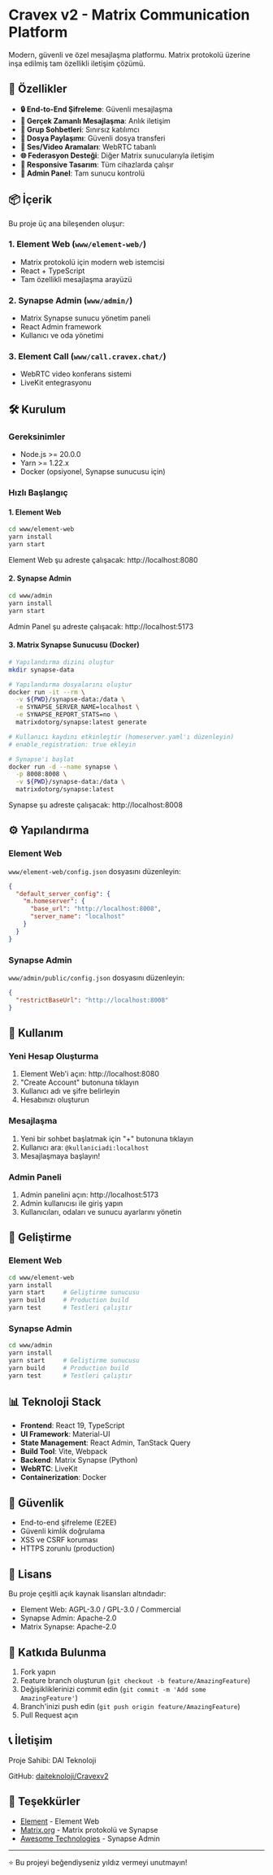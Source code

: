 # Cravex v2 - Matrix Communication Platform

Modern, güvenli ve özel mesajlaşma platformu. Matrix protokolü üzerine inşa edilmiş tam özellikli iletişim çözümü.

## 🚀 Özellikler

- **🔒 End-to-End Şifreleme**: Güvenli mesajlaşma
- **💬 Gerçek Zamanlı Mesajlaşma**: Anlık iletişim
- **👥 Grup Sohbetleri**: Sınırsız katılımcı
- **📁 Dosya Paylaşımı**: Güvenli dosya transferi
- **🎥 Ses/Video Aramaları**: WebRTC tabanlı
- **🌐 Federasyon Desteği**: Diğer Matrix sunucularıyla iletişim
- **📱 Responsive Tasarım**: Tüm cihazlarda çalışır
- **🔧 Admin Panel**: Tam sunucu kontrolü

## 📦 İçerik

Bu proje üç ana bileşenden oluşur:

### 1. Element Web (`www/element-web/`)
- Matrix protokolü için modern web istemcisi
- React + TypeScript
- Tam özellikli mesajlaşma arayüzü

### 2. Synapse Admin (`www/admin/`)
- Matrix Synapse sunucu yönetim paneli
- React Admin framework
- Kullanıcı ve oda yönetimi

### 3. Element Call (`www/call.cravex.chat/`)
- WebRTC video konferans sistemi
- LiveKit entegrasyonu

## 🛠️ Kurulum

### Gereksinimler

- Node.js >= 20.0.0
- Yarn >= 1.22.x
- Docker (opsiyonel, Synapse sunucusu için)

### Hızlı Başlangıç

#### 1. Element Web

```bash
cd www/element-web
yarn install
yarn start
```

Element Web şu adreste çalışacak: http://localhost:8080

#### 2. Synapse Admin

```bash
cd www/admin
yarn install
yarn start
```

Admin Panel şu adreste çalışacak: http://localhost:5173

#### 3. Matrix Synapse Sunucusu (Docker)

```bash
# Yapılandırma dizini oluştur
mkdir synapse-data

# Yapılandırma dosyalarını oluştur
docker run -it --rm \
  -v ${PWD}/synapse-data:/data \
  -e SYNAPSE_SERVER_NAME=localhost \
  -e SYNAPSE_REPORT_STATS=no \
  matrixdotorg/synapse:latest generate

# Kullanıcı kaydını etkinleştir (homeserver.yaml'ı düzenleyin)
# enable_registration: true ekleyin

# Synapse'i başlat
docker run -d --name synapse \
  -p 8008:8008 \
  -v ${PWD}/synapse-data:/data \
  matrixdotorg/synapse:latest
```

Synapse şu adreste çalışacak: http://localhost:8008

## ⚙️ Yapılandırma

### Element Web

`www/element-web/config.json` dosyasını düzenleyin:

```json
{
  "default_server_config": {
    "m.homeserver": {
      "base_url": "http://localhost:8008",
      "server_name": "localhost"
    }
  }
}
```

### Synapse Admin

`www/admin/public/config.json` dosyasını düzenleyin:

```json
{
  "restrictBaseUrl": "http://localhost:8008"
}
```

## 📖 Kullanım

### Yeni Hesap Oluşturma

1. Element Web'i açın: http://localhost:8080
2. "Create Account" butonuna tıklayın
3. Kullanıcı adı ve şifre belirleyin
4. Hesabınızı oluşturun

### Mesajlaşma

1. Yeni bir sohbet başlatmak için "+" butonuna tıklayın
2. Kullanıcı ara: `@kullaniciadi:localhost`
3. Mesajlaşmaya başlayın!

### Admin Paneli

1. Admin panelini açın: http://localhost:5173
2. Admin kullanıcısı ile giriş yapın
3. Kullanıcıları, odaları ve sunucu ayarlarını yönetin

## 🔧 Geliştirme

### Element Web

```bash
cd www/element-web
yarn install
yarn start     # Geliştirme sunucusu
yarn build     # Production build
yarn test      # Testleri çalıştır
```

### Synapse Admin

```bash
cd www/admin
yarn install
yarn start     # Geliştirme sunucusu
yarn build     # Production build
yarn test      # Testleri çalıştır
```

## 📊 Teknoloji Stack

- **Frontend**: React 19, TypeScript
- **UI Framework**: Material-UI
- **State Management**: React Admin, TanStack Query
- **Build Tool**: Vite, Webpack
- **Backend**: Matrix Synapse (Python)
- **WebRTC**: LiveKit
- **Containerization**: Docker

## 🔐 Güvenlik

- End-to-end şifreleme (E2EE)
- Güvenli kimlik doğrulama
- XSS ve CSRF koruması
- HTTPS zorunlu (production)

## 📝 Lisans

Bu proje çeşitli açık kaynak lisansları altındadır:
- Element Web: AGPL-3.0 / GPL-3.0 / Commercial
- Synapse Admin: Apache-2.0
- Matrix Synapse: Apache-2.0

## 🤝 Katkıda Bulunma

1. Fork yapın
2. Feature branch oluşturun (`git checkout -b feature/AmazingFeature`)
3. Değişikliklerinizi commit edin (`git commit -m 'Add some AmazingFeature'`)
4. Branch'inizi push edin (`git push origin feature/AmazingFeature`)
5. Pull Request açın

## 📞 İletişim

Proje Sahibi: DAI Teknoloji

GitHub: [daiteknoloji/Cravexv2](https://github.com/daiteknoloji/Cravexv2)

## 🙏 Teşekkürler

- [Element](https://element.io/) - Element Web
- [Matrix.org](https://matrix.org/) - Matrix protokolü ve Synapse
- [Awesome Technologies](https://github.com/Awesome-Technologies/synapse-admin) - Synapse Admin

---

⭐ Bu projeyi beğendiyseniz yıldız vermeyi unutmayın!





